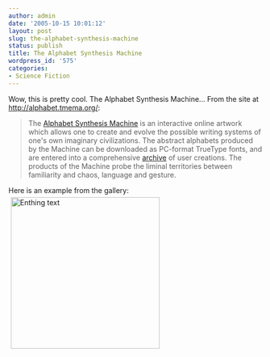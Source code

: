 ```yaml
---
author: admin
date: '2005-10-15 10:01:12'
layout: post
slug: the-alphabet-synthesis-machine
status: publish
title: The Alphabet Synthesis Machine
wordpress_id: '575'
categories:
- Science Fiction
---
```

Wow, this is pretty cool. The Alphabet Synthesis Machine... From the site at <a href="http://alphabet.tmema.org/">http://alphabet.tmema.org/</a>:
<blockquote>
The <a href="http://alphabet.tmema.org/entry.html">Alphabet Synthesis Machine</a> is an interactive online artwork which allows one to create and evolve the possible writing systems of one&#39;s own imaginary civilizations. The abstract alphabets produced by the Machine can be downloaded as PC-format TrueType fonts, and are entered into a comprehensive <a href="http://alphabet.tmema.org/cgi-bin/archive.cgi">archive</a> of user creations. The products of the Machine probe the liminal territories between familiarity and chaos, language and gesture.
</blockquote>
Here is an example from the gallery:

<img border="0" src="http://www.arcanology.com/images/enthing.png" width="295" height="300" alt="Enthing text" hspace="5" vspace="5">
